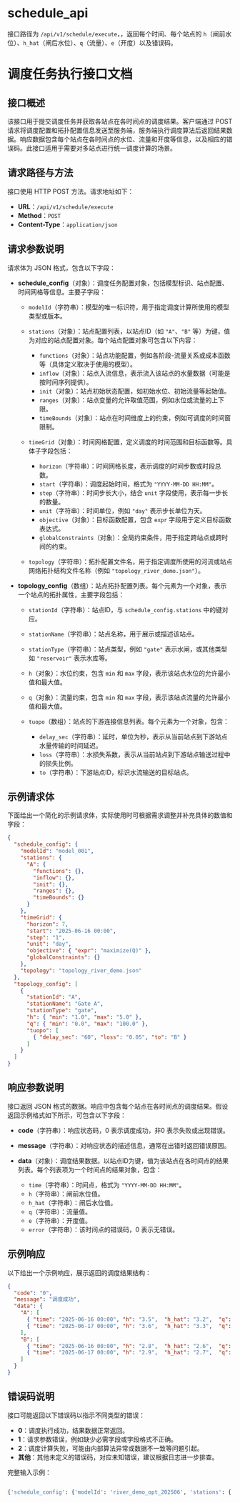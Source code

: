 # schedule_api
接口路径为 `/api/v1/schedule/execute`，，返回每个时间、每个站点的 `h`（闸前水位）、`h_hat`（闸后水位）、`q`（流量）、`e`（开度）以及错误码。



# 调度任务执行接口文档

## 接口概述

该接口用于提交调度任务并获取各站点在各时间点的调度结果。客户端通过 POST 请求将调度配置和拓扑配置信息发送至服务端，服务端执行调度算法后返回结果数据。响应数据包含每个站点在各时间点的水位、流量和开度等信息，以及相应的错误码。此接口适用于需要对多站点进行统一调度计算的场景。

## 请求路径与方法

接口使用 HTTP POST 方法。请求地址如下：

* **URL**：`/api/v1/schedule/execute`
* **Method**：`POST`
* **Content-Type**：`application/json`

## 请求参数说明

请求体为 JSON 格式，包含以下字段：

* **schedule\_config**（对象）：调度任务配置对象，包括模型标识、站点配置、时间网格等信息。主要子字段：

  * `modelId`（字符串）：模型的唯一标识符，用于指定调度计算所使用的模型类型或版本。
  * `stations`（对象）：站点配置列表，以站点ID（如 `"A"`、`"B"` 等）为键，值为对应的站点配置对象。每个站点配置对象可包含以下内容：

    * `functions`（对象）：站点功能配置，例如各阶段-流量关系或成本函数等（具体定义取决于使用的模型）。
    * `inflow`（对象）：站点入流信息，表示流入该站点的水量数据（可能是按时间序列提供）。
    * `init`（对象）：站点初始状态配置，如初始水位、初始流量等起始值。
    * `ranges`（对象）：站点变量的允许取值范围，例如水位或流量的上下限。
    * `timeBounds`（对象）：站点在时间维度上的约束，例如可调度的时间窗限制。
  * `timeGrid`（对象）：时间网格配置，定义调度的时间范围和目标函数等。具体子字段包括：

    * `horizon`（字符串）：时间网格长度，表示调度的时间步数或时段总数。
    * `start`（字符串）：调度起始时间，格式为 `"YYYY-MM-DD HH:MM"`。
    * `step`（字符串）：时间步长大小，结合 `unit` 字段使用，表示每一步长的数量。
    * `unit`（字符串）：时间单位，例如 `"day"` 表示步长单位为天。
    * `objective`（对象）：目标函数配置，包含 `expr` 字段用于定义目标函数表达式。
    * `globalConstraints`（对象）：全局约束条件，用于指定跨站点或跨时间的约束。
  * `topology`（字符串）：拓扑配置文件名，用于指定调度所使用的河流或站点网络拓扑结构文件名称（例如 `"topology_river_demo.json"`）。

* **topology\_config**（数组）：站点拓扑配置列表。每个元素为一个对象，表示一个站点的拓扑属性，主要字段包括：

  * `stationId`（字符串）：站点ID，与 `schedule_config.stations` 中的键对应。
  * `stationName`（字符串）：站点名称，用于展示或描述该站点。
  * `stationType`（字符串）：站点类型，例如 `"gate"` 表示水闸，或其他类型如 `"reservoir"` 表示水库等。
  * `h`（对象）：水位约束，包含 `min` 和 `max` 字段，表示该站点水位的允许最小值和最大值。
  * `q`（对象）：流量约束，包含 `min` 和 `max` 字段，表示该站点流量的允许最小值和最大值。
  * `tuopo`（数组）：站点的下游连接信息列表。每个元素为一个对象，包含：

    * `delay_sec`（字符串）：延时，单位为秒，表示从当前站点到下游站点水量传输的时间延迟。
    * `loss`（字符串）：水损失系数，表示从当前站点到下游站点输送过程中的损失比例。
    * `to`（字符串）：下游站点ID，标识水流输送的目标站点。

## 示例请求体

下面给出一个简化的示例请求体，实际使用时可根据需求调整并补充具体的数值和字段：

```json
{
  "schedule_config": {
    "modelId": "model_001",
    "stations": {
      "A": {
        "functions": {},
        "inflow": {},
        "init": {},
        "ranges": {},
        "timeBounds": {}
      }
    },
    "timeGrid": {
      "horizon": 7,
      "start": "2025-06-16 00:00",
      "step": "1",
      "unit": "day",
      "objective": { "expr": "maximize(Q)" },
      "globalConstraints": {}
    },
    "topology": "topology_river_demo.json"
  },
  "topology_config": [
    {
      "stationId": "A",
      "stationName": "Gate A",
      "stationType": "gate",
      "h": { "min": "1.0", "max": "5.0" },
      "q": { "min": "0.0", "max": "100.0" },
      "tuopo": [
        { "delay_sec": "60", "loss": "0.05", "to": "B" }
      ]
    }
  ]
}
```

## 响应参数说明

接口返回 JSON 格式的数据。响应中包含每个站点在各时间点的调度结果。假设返回示例格式如下所示，可包含以下字段：

* **code**（字符串）：响应状态码，0 表示调度成功，非0 表示失败或出现错误。
* **message**（字符串）：对响应状态的描述信息，通常在出错时返回错误原因。
* **data**（对象）：调度结果数据。以站点ID为键，值为该站点在各时间点的结果列表。每个列表项为一个时间点的结果对象，包含：

  * `time`（字符串）：时间点，格式为 `"YYYY-MM-DD HH:MM"`。
  * `h`（字符串）：闸前水位值。
  * `h_hat`（字符串）：闸后水位值。
  * `q`（字符串）：流量值。
  * `e`（字符串）：开度值。
  * `error`（字符串）：该时间点的错误码，0 表示无错误。

## 示例响应

以下给出一个示例响应，展示返回的调度结果结构：

```json
{
  "code": "0",
  "message": "调度成功",
  "data": {
    "A": [
      { "time": "2025-06-16 00:00", "h": "3.5",  "h_hat": "3.2",  "q": "120.0", "e": "0.75"},
      { "time": "2025-06-17 00:00", "h": "3.6",  "h_hat": "3.3",  "q": "115.0", "e": "0.80"}
    ],
    "B": [
      { "time": "2025-06-16 00:00", "h": "2.8",  "h_hat": "2.6",  "q":  "80.0", "e": "0.60"},
      { "time": "2025-06-17 00:00", "h": "2.9",  "h_hat": "2.7",  "q":  "85.0", "e": "0.62"}
    ]
  }
}
```

## 错误码说明

接口可能返回以下错误码以指示不同类型的错误：

* **0**：调度执行成功，结果数据正常返回。
* **1**：请求参数错误，例如缺少必需字段或字段格式不正确。
* **2**：调度计算失败，可能由内部算法异常或数据不一致等问题引起。
* **其他**：其他未定义的错误码，对应未知错误，建议根据日志进一步排查。


完整输入示例：

```python

{'schedule_config': {'modelId': 'river_demo_opt_202506', 'stations': {'A': {'functions': {'hDownstream': 'h_hat[t]  = h_hat[t-1] + 0.001 * q_tot[t]', 'hDynamics': 'h[t] = h[t-1] + (iin[t] - q_tot[t]) * 0.001', 'qFormula': 'q[t] = 0.001 * e[t] * (h[t] - h_hat[t])'}, 'inflow': {'0': 7.82, '1': 9.64, '10': 8.14, '11': 6.32, '12': 7.99, '13': 9.61, '14': 6.15, '15': 5.87, '16': 9.48, '17': 8.0, '18': 5.62, '19': 6.76, '2': 6.47, '20': 6.1, '21': 7.38, '22': 9.17, '23': 8.73, '24': 6.97, '25': 7.88, '26': 9.39, '27': 6.51, '28': 7.24, '29': 8.33, '3': 8.1, '4': 5.93, '5': 7.41, '6': 5.55, '7': 9.2, '8': 6.88, '9': 7.73}, 'init': {'e': 0.0, 'h': 6, 'h_hat': 5.9, 'iin': 0.0, 'q': 0.0, 'q_tot_init': 0}, 'ranges': {'delta_e': {'max': 20, 'min': 0}, 'delta_h': {'max': 20, 'min': 0}, 'delta_q': {'max': 20, 'min': 0}, 'e': {'max': 3.0, 'min': 0}, 'h': {'max': 15, 'min': 5}, 'h_hat': {'max': 10, 'min': 1}, 'n': {'max': 4}, 'q': {'max': 20, 'min': 0}}, 'timeBounds': {'10': {'h': {...}, 'h_hat': {...}, 'n': {...}, 'q': {...}}, '12': {'h': {...}}}}, 'B': {'functions': {'hDownstream': 'h_hat[t]  = h_hat[t-1] + 0.002 * q_tot[t]', 'hDynamics': 'h[t] = h[t-1] + (iin[t] - q_tot[t]) *0.002', 'qFormula': 'q[t] = 0.002 * e[t] * (h[t] - h_hat[t])'}, 'inflow': {'0': 7.82, '1': 9.64, '10': 8.14, '11': 6.32, '12': 7.99, '13': 9.61, '14': 6.15, '15': 5.87, '16': 9.48, '17': 8.0, '18': 5.62, '19': 6.76, '2': 6.47, '20': 6.1, '21': 7.38, '22': 9.17, '23': 8.73, '24': 6.97, '25': 7.88, '26': 9.39, '27': 6.51, '28': 7.24, '29': 8.33, '3': 8.1, '4': 5.93, '5': 7.41, '6': 5.55, '7': 9.2, '8': 6.88, '9': 7.73}, 'init': {'e': 0.0, 'h': 6, 'h_hat': 5.9, 'iin': 0.0, 'q': 0.0, 'q_tot_init': 0}, 'ranges': {'delta_e': {'max': 20, 'min': 0}, 'delta_h': {'max': 20, 'min': 0}, 'delta_q': {'max': 20, 'min': 0}, 'e': {'max': 2.5, 'min': 0}, 'h': {'max': 12, 'min': 4}, 'h_hat': {'max': 10, 'min': 1}, 'n': {'max': 3}, 'q': {'max': 150, 'min': 0}}}, 'C': {'functions': {'hDownstream': 'h_hat[t]  = h_hat[t-1] + 0.003 * q_tot[t]', 'hDynamics': 'h[t] = h[t-1] + (iin[t] - q_tot[t]) * 0.003', 'qFormula': 'q[t] = 0.003 * e[t] * (h[t] - h_hat[t])'}, 'inflow': {'0': 7.82, '1': 9.64, '10': 8.14, '11': 6.32, '12': 7.99, '13': 9.61, '14': 6.15, '15': 5.87, '16': 9.48, '17': 8.0, '18': 5.62, '19': 6.76, '2': 6.47, '20': 6.1, '21': 7.38, '22': 9.17, '23': 8.73, '24': 6.97, '25': 7.88, '26': 9.39, '27': 6.51, '28': 7.24, '29': 8.33, '3': 8.1, '4': 5.93, '5': 7.41, '6': 5.55, '7': 9.2, '8': 6.88, '9': 7.73}, 'init': {'e': 0.0, 'h': 6, 'h_hat': 5.9, 'iin': 0.0, 'q': 0.0, 'q_tot_init': 0}, 'ranges': {'delta_e': {'max': 20, 'min': 0}, 'delta_h': {'max': 20, 'min': 0}, 'delta_q': {'max': 20, 'min': 0}, 'e': {'max': 0, 'min': 0}, 'h': {'max': 8, 'min': 2}, 'h_hat': {'max': 10, 'min': 1}, 'n': {'max': 0}, 'q': {'max': 300, 'min': 0}}}, 'D': {'functions': {'hDownstream': 'h_hat[t]  = h_hat[t-1] + 0.004 * q_tot[t]', 'hDynamics': 'h[t] = h[t-1] + (iin[t] - q_tot[t]) * 0.004', 'qFormula': 'q[t] = 0.004 * e[t] * (h[t] - h_hat[t])'}, 'inflow': {'0': 7.82, '1': 9.64, '10': 8.14, '11': 6.32, '12': 7.99, '13': 9.61, '14': 6.15, '15': 5.87, '16': 9.48, '17': 8.0, '18': 5.62, '19': 6.76, '2': 6.47, '20': 6.1, '21': 7.38, '22': 9.17, '23': 8.73, '24': 6.97, '25': 7.88, '26': 9.39, '27': 6.51, '28': 7.24, '29': 8.33, '3': 8.1, '4': 5.93, '5': 7.41, '6': 5.55, '7': 9.2, '8': 6.88, '9': 7.73}, 'init': {'e': 0.0, 'h': 6, 'h_hat': 5.9, 'iin': 0.0, 'q': 0.0, 'q_tot_init': 0}, 'ranges': {'delta_e': {'max': 20, 'min': 0}, 'delta_h': {'max': 20, 'min': 0}, 'delta_q': {'max': 20, 'min': 0}, 'e': {'max': 2.0, 'min': 0}, 'h': {'max': 10, 'min': 2}, 'h_hat': {'max': 10, 'min': 1}, 'n': {'max': 3}, 'q': {'max': 250, 'min': 0}}}, 'E': {'functions': {'hDownstream': 'h_hat[t]  = h_hat[t-1] + 0.005 * q_tot[t]', 'hDynamics': 'h[t] = h[t-1] + (iin[t] - q_tot[t]) * 0.005', 'qFormula': 'q[t] = 0.005 * e[t] * (h[t] - h_hat[t])'}, 'inflow': {'0': 7.82, '1': 9.64, '10': 8.14, '11': 6.32, '12': 7.99, '13': 9.61, '14': 6.15, '15': 5.87, '16': 9.48, '17': 8.0, '18': 5.62, '19': 6.76, '2': 6.47, '20': 6.1, '21': 7.38, '22': 9.17, '23': 8.73, '24': 6.97, '25': 7.88, '26': 9.39, '27': 6.51, '28': 7.24, '29': 8.33, '3': 8.1, '4': 5.93, '5': 7.41, '6': 5.55, '7': 9.2, '8': 6.88, '9': 7.73}, 'init': {'e': 0.0, 'h': 6, 'h_hat': 5.9, 'iin': 0.0, 'q': 0.0, 'q_tot_init': 0}, 'ranges': {'delta_e': {'max': 20, 'min': 0}, 'delta_h': {'max': 20, 'min': 0}, 'delta_q': {'max': 20, 'min': 0}, 'e': {'max': 0, 'min': 0}, 'h': {'max': 6, 'min': 2}, 'h_hat': {'max': 10, 'min': 1}, 'n': {'max': 0}, 'q': {'max': 200, 'min': 0}}}, 'F': {'functions': {'hDownstream': 'h_hat[t]  = h_hat[t-1] + 0.006 * q_tot[t]', 'hDynamics': 'h[t] = h[t-1] + (iin[t] - q_tot[t]) * 0.006', 'qFormula': 'q[t] = 0.006 * e[t] * (h[t] - h_hat[t])'}, 'inflow': {'0': 7.82, '1': 9.64, '10': 8.14, '11': 6.32, '12': 7.99, '13': 9.61, '14': 6.15, '15': 5.87, '16': 9.48, '17': 8.0, '18': 5.62, '19': 6.76, '2': 6.47, '20': 6.1, '21': 7.38, '22': 9.17, '23': 8.73, '24': 6.97, '25': 7.88, '26': 9.39, '27': 6.51, '28': 7.24, '29': 8.33, '3': 8.1, '4': 5.93, '5': 7.41, '6': 5.55, '7': 9.2, '8': 6.88, '9': 7.73}, 'init': {'e': 0.0, 'h': 6, 'h_hat': 5.9, 'iin': 0.0, 'q': 0.0, 'q_tot_init': 0}, 'ranges': {'delta_e': {'max': 20, 'min': 0}, 'delta_h': {'max': 20, 'min': 0}, 'delta_q': {'max': 20, 'min': 0}, 'e': {'max': 0, 'min': 0}, 'h': {'max': 6, 'min': 2}, 'h_hat': {'max': 10, 'min': 1}, 'n': {'max': 0}, 'q': {'max': 200, 'min': 0}}}, 'G': {'functions': {'hDownstream': 'h_hat[t]  = h_hat[t-1] + 0.007 * q_tot[t]', 'hDynamics': 'h[t] = h[t-1] + (iin[t] - q_tot[t]) * 0.007', 'qFormula': 'q[t] = 0.007 * e[t] * (h[t] - h_hat[t])'}, 'inflow': {'0': 7.82, '1': 9.64, '10': 8.14, '11': 6.32, '12': 7.99, '13': 9.61, '14': 6.15, '15': 5.87, '16': 9.48, '17': 8.0, '18': 5.62, '19': 6.76, '2': 6.47, '20': 6.1, '21': 7.38, '22': 9.17, '23': 8.73, '24': 6.97, '25': 7.88, '26': 9.39, '27': 6.51, '28': 7.24, '29': 8.33, '3': 8.1, '4': 5.93, '5': 7.41, '6': 5.55, '7': 9.2, '8': 6.88, '9': 7.73}, 'init': {'e': 0.0, 'h': 6, 'h_hat': 5.9, 'iin': 0.0, 'q': 0.0, 'q_tot_init': 0}, 'ranges': {'delta_e': {'max': 20, 'min': 0}, 'delta_h': {'max': 20, 'min': 0}, 'delta_q': {'max': 20, 'min': 0}, 'e': {'max': 0, 'min': 0}, 'h': {'max': 5, 'min': 0}, 'h_hat': {'max': 10, 'min': 1}, 'n': {'max': 0}, 'q': {'max': 80, 'min': 0}}}, 'H': {'functions': {'hDownstream': 'h_hat[t]  = h_hat[t-1] + 0.008 * q_tot[t]', 'hDynamics': 'h[t] = h[t-1] + (iin[t] - q_tot[t]) * 0.008', 'qFormula': 'q[t] = 0.008 * e[t] * (h[t] - h_hat[t])'}, 'inflow': {'0': 7.82, '1': 9.64, '10': 8.14, '11': 6.32, '12': 7.99, '13': 9.61, '14': 6.15, '15': 5.87, '16': 9.48, '17': 8.0, '18': 5.62, '19': 6.76, '2': 6.47, '20': 6.1, '21': 7.38, '22': 9.17, '23': 8.73, '24': 6.97, '25': 7.88, '26': 9.39, '27': 6.51, '28': 7.24, '29': 8.33, '3': 8.1, '4': 5.93, '5': 7.41, '6': 5.55, '7': 9.2, '8': 6.88, '9': 7.73}, 'init': {'e': 0.0, 'h': 6, 'h_hat': 5.9, 'iin': 0.0, 'q': 0.0, 'q_tot_init': 0}, 'ranges': {'delta_e': {'max': 20, 'min': 0}, 'delta_h': {'max': 20, 'min': 0}, 'delta_q': {'max': 20, 'min': 0}, 'e': {'max': 0, 'min': 0}, 'h': {'max': 5, 'min': 0}, 'h_hat': {'max': 10, 'min': 1}, 'n': {'max': 0}, 'q': {'max': 80, 'min': 0}}}, 'I': {'functions': {'hDownstream': 'h_hat[t]  = h_hat[t-1] + 0.009 * q_tot[t]', 'hDynamics': 'h[t] = h[t-1] + (iin[t] - q_tot[t]) * 0.009', 'qFormula': 'q[t] = 0.009 * e[t] * (h[t] - h_hat[t])'}, 'inflow': {'0': 7.82, '1': 9.64, '10': 8.14, '11': 6.32, '12': 7.99, '13': 9.61, '14': 6.15, '15': 5.87, '16': 9.48, '17': 8.0, '18': 5.62, '19': 6.76, '2': 6.47, '20': 6.1, '21': 7.38, '22': 9.17, '23': 8.73, '24': 6.97, '25': 7.88, '26': 9.39, '27': 6.51, '28': 7.24, '29': 8.33, '3': 8.1, '4': 5.93, '5': 7.41, '6': 5.55, '7': 9.2, '8': 6.88, '9': 7.73}, 'init': {'e': 0.0, 'h': 6, 'h_hat': 5.9, 'iin': 0.0, 'q': 0.0, 'q_tot_init': 0}, 'ranges': {'delta_e': {'max': 20, 'min': 0}, 'delta_h': {'max': 20, 'min': 0}, 'delta_q': {'max': 20, 'min': 0}, 'e': {'max': 0, 'min': 0}, 'h': {'max': 8, 'min': 1}, 'h_hat': {'max': 10, 'min': 1}, 'n': {'max': 0}, 'q': {'max': 50, 'min': 0}}}, 'J': {'functions': {'hDownstream': 'h_hat[t]  = h_hat[t-1] + 0.01 * q_tot[t]', 'hDynamics': 'h[t] = h[t-1] + (iin[t] - q_tot[t]) * 0.01', 'qFormula': 'q[t] = 0.01 * e[t] * (h[t] - h_hat[t])'}, 'inflow': {'0': 7.82, '1': 9.64, '10': 8.14, '11': 6.32, '12': 7.99, '13': 9.61, '14': 6.15, '15': 5.87, '16': 9.48, '17': 8.0, '18': 5.62, '19': 6.76, '2': 6.47, '20': 6.1, '21': 7.38, '22': 9.17, '23': 8.73, '24': 6.97, '25': 7.88, '26': 9.39, '27': 6.51, '28': 7.24, '29': 8.33, '3': 8.1, '4': 5.93, '5': 7.41, '6': 5.55, '7': 9.2, '8': 6.88, '9': 7.73}, 'init': {'e': 0.0, 'h': 6, 'h_hat': 5.9, 'iin': 0.0, 'q': 0.0, 'q_tot_init': 0}, 'ranges': {'delta_e': {'max': 20, 'min': 0}, 'delta_h': {'max': 20, 'min': 0}, 'delta_q': {'max': 20, 'min': 0}, 'e': {'max': 2.0, 'min': 0}, 'h': {'max': 10, 'min': 1}, 'h_hat': {'max': 10, 'min': 1}, 'n': {'max': 2}, 'q': {'max': 60, 'min': 0}}}, 'K': {'functions': {'hDownstream': 'h_hat[t]  = h_hat[t-1] + 0.011 * q_tot[t]', 'hDynamics': 'h[t] = h[t-1] + (iin[t] - q_tot[t]) * 0.011', 'qFormula': 'q[t] = 0.011 * e[t] * (h[t] - h_hat[t])'}, 'inflow': {'0': 7.82, '1': 9.64, '10': 8.14, '11': 6.32, '12': 7.99, '13': 9.61, '14': 6.15, '15': 5.87, '16': 9.48, '17': 8.0, '18': 5.62, '19': 6.76, '2': 6.47, '20': 6.1, '21': 7.38, '22': 9.17, '23': 8.73, '24': 6.97, '25': 7.88, '26': 9.39, '27': 6.51, '28': 7.24, '29': 8.33, '3': 8.1, '4': 5.93, '5': 7.41, '6': 5.55, '7': 9.2, '8': 6.88, '9': 7.73}, 'init': {'e': 0.0, 'h': 6, 'h_hat': 5.9, 'iin': 0.0, 'q': 0.0, 'q_tot_init': 0}, 'ranges': {'delta_e': {'max': 20, 'min': 0}, 'delta_h': {'max': 20, 'min': 0}, 'delta_q': {'max': 20, 'min': 0}, 'e': {'max': 2.0, 'min': 0}, 'h': {'max': 10, 'min': 1}, 'h_hat': {'max': 10, 'min': 1}, 'n': {'max': 2}, 'q': {'max': 70, 'min': 0}}}, 'L': {'functions': {'hDownstream': 'h_hat[t]  = h_hat[t-1] + 0.012 * q_tot[t]', 'hDynamics': 'h[t] = h[t-1] + (iin[t] - q_tot[t]) * 0.012', 'qFormula': 'q[t] = 0.012 * e[t] * (h[t] - h_hat[t])'}, 'inflow': {'0': 7.82, '1': 9.64, '10': 8.14, '11': 6.32, '12': 7.99, '13': 9.61, '14': 6.15, '15': 5.87, '16': 9.48, '17': 8.0, '18': 5.62, '19': 6.76, '2': 6.47, '20': 6.1, '21': 7.38, '22': 9.17, '23': 8.73, '24': 6.97, '25': 7.88, '26': 9.39, '27': 6.51, '28': 7.24, '29': 8.33, '3': 8.1, '4': 5.93, '5': 7.41, '6': 5.55, '7': 9.2, '8': 6.88, '9': 7.73}, 'init': {'e': 0.0, 'h': 6, 'h_hat': 5.9, 'iin': 0.0, 'q': 0.0, 'q_tot_init': 0}, 'ranges': {'delta_e': {'max': 20, 'min': 0}, 'delta_h': {'max': 20, 'min': 0}, 'delta_q': {'max': 20, 'min': 0}, 'e': {'max': 0, 'min': 0}, 'h': {'max': 15, 'min': 2}, 'h_hat': {'max': 10, 'min': 1}, 'n': {'max': 0}, 'q': {'max': 100, 'min': 0}}}}, 'timeGrid': {'globalConstraints': {}, 'horizon': 30, 'objective': {'expr': 'sum_t( sum_i q_tot[i,t] - Q_target[t] )^2'}, 'start': '2025-06-01 00:00', 'step': 1, 'unit': 'day'}, 'topology': 'topology_river_demo.json'}, 'topology_config': [{'h': {'max': 15, 'min': 5}, 'q': {'max': 200, 'min': 0}, 'stationId': 'A', 'stationName': '闂哥珯A', 'stationType': 'gate', 'tuopo': [{'delay_sec': 600, 'loss': 1.0, 'to': 'B'}]}, {'h': {'max': 12, 'min': 4}, 'q': {'max': 150, 'min': 0}, 'stationId': 'B', 'stationName': '闂哥珯B', 'stationType': 'gate', 'tuopo': [{'delay_sec': 600, 'loss': 1.0, 'to': 'C'}]}, {'h': {'max': 12, 'min': 4}, 'q': {'max': 150, 'min': 0}, 'stationId': 'C', 'stationName': '闂哥珯C', 'stationType': 'gate', 'tuopo': [{'delay_sec': 600, 'loss': 1.0, 'to': 'D'}]}, {'h': {'max': 6, 'min': 2}, 'q': {'max': 200, 'min': 0}, 'stationId': 'D', 'stationName': '闂哥珯D', 'stationType': 'gate', 'tuopo': [{'delay_sec': 300, 'loss': 1.0, 'to': 'E'}]}, {'h': {'max': 6, 'min': 2}, 'q': {'max': 200, 'min': 0}, 'stationId': 'E', 'stationName': '闂哥珯E', 'stationType': 'gate', 'tuopo': [{'delay_sec': 300, 'loss': 1.0, 'to': 'F'}]}, {'h': {'max': 8, 'min': 2}, 'q': {'max': 300, 'min': 0}, 'stationId': 'F', 'stationName': '闂哥珯F', 'stationType': 'gate', 'tuopo': [{'delay_sec': 300, 'loss': 1.0, 'to': 'G'}]}, {'h': {'max': 10, 'min': 2}, 'q': {'max': 250, 'min': 0}, 'stationId': 'G', 'stationName': '闂哥珯G', 'stationType': 'gate', 'tuopo': [{'delay_sec': 300, 'loss': 0.99, 'to': 'H'}]}, {'h': {'max': 12, 'min': 4}, 'q': {'max': 150, 'min': 0}, 'stationId': 'H', 'stationName': '闂哥珯H', 'stationType': 'gate', 'tuopo': [{'delay_sec': 600, 'loss': 1.0, 'to': 'I'}]}, {'h': {'max': 10, 'min': 0}, 'q': {'max': 999, 'min': 0}, 'stationId': 'I', 'stationName': '闂哥珯I', 'stationType': 'gate', 'tuopo': [{'delay_sec': 300, 'loss': 0.99, 'to': 'J'}]}, {'h': {'max': 10, 'min': 0}, 'q': {'max': 999, 'min': 0}, 'stationId': 'J', 'stationName': '闂哥珯J', 'stationType': 'gate', 'tuopo': [{'delay_sec': 300, 'loss': 0.99, 'to': 'K'}]}, {'h': {'max': 5, 'min': 0}, 'q': {'max': 80, 'min': 0}, 'stationId': 'K', 'stationName': '闂哥珯K', 'stationType': 'gate', 'tuopo': [{'delay_sec': 300, 'loss': 0.99, 'to': 'L'}]}, {'h': {'max': 5, 'min': 0}, 'q': {'max': 80, 'min': 0}, 'stationId': 'L', 'stationName': '闂哥珯L', 'stationType': 'gate', 'tuopo': []}]}

```

